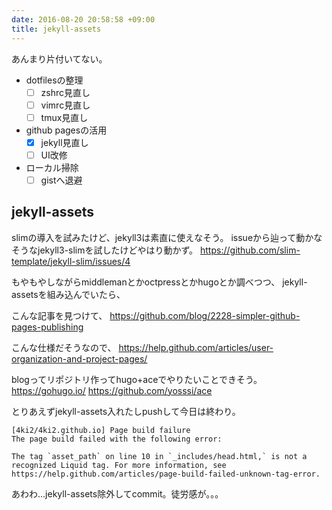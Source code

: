 ```yaml
---
date: 2016-08-20 20:58:58 +09:00
title: jekyll-assets
---
```

あんまり片付いてない。

- dotfilesの整理
  - [ ] zshrc見直し
  - [ ] vimrc見直し
  - [ ] tmux見直し
- github pagesの活用
  - [x] jekyll見直し
  - [ ] UI改修
- ローカル掃除
  - [ ] gistへ退避

## jekyll-assets
slimの導入を試みたけど、jekyll3は素直に使えなそう。
issueから辿って動かなそうなjekyll3-slimを試したけどやはり動かず。
https://github.com/slim-template/jekyll-slim/issues/4

もやもやしながらmiddlemanとかoctpressとかhugoとか調べつつ、
jekyll-assetsを組み込んでいたら、

こんな記事を見つけて、
https://github.com/blog/2228-simpler-github-pages-publishing

こんな仕様だそうなので、
https://help.github.com/articles/user-organization-and-project-pages/

blogってリポジトリ作ってhugo+aceでやりたいことできそう。
https://gohugo.io/
https://github.com/yosssi/ace

とりあえずjekyll-assets入れたしpushして今日は終わり。

```
[4ki2/4ki2.github.io] Page build failure
The page build failed with the following error:

The tag `asset_path` on line 10 in `_includes/head.html,` is not a recognized Liquid tag. For more information, see https://help.github.com/articles/page-build-failed-unknown-tag-error.
```

あわわ...jekyll-assets除外してcommit。徒労感が。。。
